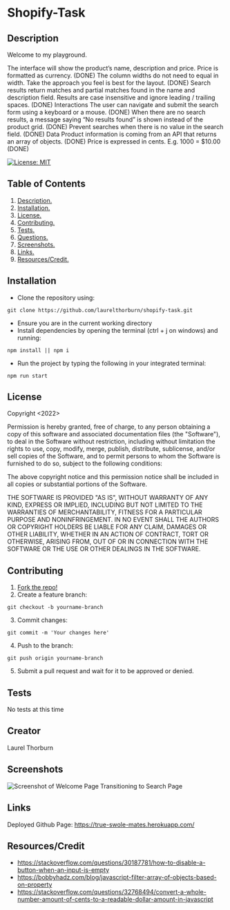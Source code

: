 # Shopify-Task

<a name="descsection"></a>
## Description

Welcome to my playground.

The interface will show the product’s name, description and price. Price is formatted as currency. (DONE)
The column widths do not need to equal in width. Take the approach you feel is best for the layout. (DONE)
Search results return matches and partial matches found in the name and description field. Results are case insensitive and ignore leading / trailing spaces. (DONE)
Interactions
The user can navigate and submit the search form using a keyboard or a mouse. (DONE)
When there are no search results, a message saying “No results found” is shown instead of the product grid. (DONE)
Prevent searches when there is no value in the search field. (DONE)
Data
Product information is coming from an API that returns an array of objects.  (DONE)
Price is expressed in cents. E.g. 1000 = $10.00 (DONE)

[![License: MIT](https://img.shields.io/badge/License-MIT-yellow.svg)](https://opensource.org/licenses/MIT)


## Table of Contents
1. [ Description. ](#descsection)
2. [ Installation. ](#installsection)
3. [ License. ](#licensesection)
4. [ Contributing. ](#contribsection)
5. [ Tests. ](#testsection)
6. [ Questions. ](#questionssection)
7. [ Screenshots. ](#picsection)
8. [ Links. ](#linksection)
9. [ Resources/Credit. ](#creditsection)

<a name="installsection"></a>
## Installation
* Clone the repository using:
```
git clone https://github.com/laurelthorburn/shopify-task.git
```
* Ensure you are in the current working directory
* Install dependencies by opening the terminal (ctrl + j on windows) and running:
```
npm install || npm i
```

* Run the project by typing the following in your integrated terminal:
```
npm run start
```

<a name="licensesection"></a>
## License
Copyright <2022>

Permission is hereby granted, free of charge, to any person obtaining a copy of this software and associated documentation files (the "Software"), to deal in the Software without restriction, including without limitation the rights to use, copy, modify, merge, publish, distribute, sublicense, and/or sell copies of the Software, and to permit persons to whom the Software is furnished to do so, subject to the following conditions:

The above copyright notice and this permission notice shall be included in all copies or substantial portions of the Software.

THE SOFTWARE IS PROVIDED "AS IS", WITHOUT WARRANTY OF ANY KIND, EXPRESS OR IMPLIED, INCLUDING BUT NOT LIMITED TO THE WARRANTIES OF MERCHANTABILITY, FITNESS FOR A PARTICULAR PURPOSE AND NONINFRINGEMENT. IN NO EVENT SHALL THE AUTHORS OR COPYRIGHT HOLDERS BE LIABLE FOR ANY CLAIM, DAMAGES OR OTHER LIABILITY, WHETHER IN AN ACTION OF CONTRACT, TORT OR OTHERWISE, ARISING FROM, OUT OF OR IN CONNECTION WITH THE SOFTWARE OR THE USE OR OTHER DEALINGS IN THE SOFTWARE.

  <a name="contribsection"></a>
## Contributing
  
1. [Fork the repo!](https://docs.github.com/en/get-started/quickstart/fork-a-repo)
2. Create a feature branch:
```
git checkout -b yourname-branch
```
3. Commit changes:
```
git commit -m 'Your changes here'
```
4. Push to the branch:
```
git push origin yourname-branch
```
5. Submit a pull request and wait for it to be approved or denied.

  <a name="testsection"></a>
## Tests

No tests at this time

  <a name="questionssection"></a>
## Creator

Laurel Thorburn

  
  <a name="picsection"></a>
  ## Screenshots
  ![Screenshot of Welcome Page Transitioning to Search Page](./media/Login.gif)


  <a name="linksection"></a>
  ## Links

  Deployed Github Page: https://true-swole-mates.herokuapp.com/
  
  <a name="creditsection"></a>
## Resources/Credit
* https://stackoverflow.com/questions/30187781/how-to-disable-a-button-when-an-input-is-empty
* https://bobbyhadz.com/blog/javascript-filter-array-of-objects-based-on-property
* https://stackoverflow.com/questions/32768494/convert-a-whole-number-amount-of-cents-to-a-readable-dollar-amount-in-javascript